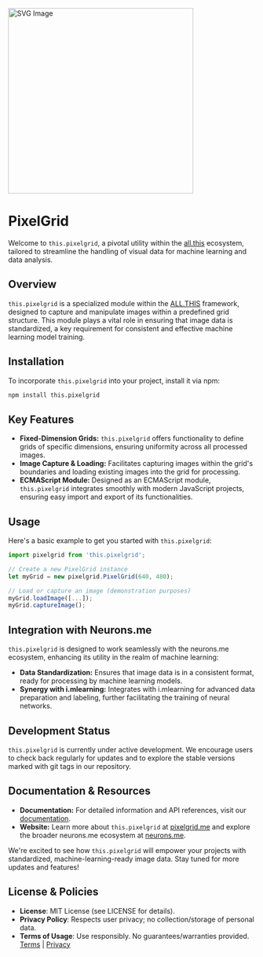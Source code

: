 <img src="https://suign.github.io/PixelGrid.me/8-bit_pixel_art_icon_for_a_web_application_named_pixelgrid.me._The_icon_a_cube_representing_an_RGB_image_that_is_pixel.png" alt="SVG Image" width="377">

# PixelGrid

Welcome to `this.pixelgrid`, a pivotal utility within the [all.this](https://neurons.me/all-this) ecosystem, tailored to streamline the handling of visual data for machine learning and data analysis.

## Overview

`this.pixelgrid` is a specialized module within the [ALL.THIS](https://neurons.me/all-this) framework, designed to capture and manipulate images within a predefined grid structure. This module plays a vital role in ensuring that image data is standardized, a key requirement for consistent and effective machine learning model training.

## Installation

To incorporate `this.pixelgrid` into your project, install it via npm:

```bash
npm install this.pixelgrid
```

## Key Features

- **Fixed-Dimension Grids:** `this.pixelgrid` offers functionality to define grids of specific dimensions, ensuring uniformity across all processed images.
- **Image Capture & Loading:** Facilitates capturing images within the grid's boundaries and loading existing images into the grid for processing.
- **ECMAScript Module:** Designed as an ECMAScript module, `this.pixelgrid` integrates smoothly with modern JavaScript projects, ensuring easy import and export of its functionalities.

## Usage

Here's a basic example to get you started with `this.pixelgrid`:

```js
import pixelgrid from 'this.pixelgrid';

// Create a new PixelGrid instance
let myGrid = new pixelgrid.PixelGrid(640, 480);

// Load or capture an image (demonstration purposes)
myGrid.loadImage([...]);
myGrid.captureImage();
```

## Integration with Neurons.me

`this.pixelgrid` is designed to work seamlessly with the neurons.me ecosystem, enhancing its utility in the realm of machine learning:

- **Data Standardization:** Ensures that image data is in a consistent format, ready for processing by machine learning models.
- **Synergy with i.mlearning:** Integrates with i.mlearning for advanced data preparation and labeling, further facilitating the training of neural networks.

## Development Status

`this.pixelgrid` is currently under active development. We encourage users to check back regularly for updates and to explore the stable versions marked with git tags in our repository.

## Documentation & Resources

- **Documentation:** For detailed information and API references, visit our [documentation](https://suign.github.io/PixelGrid/).
- **Website:** Learn more about `this.pixelgrid` at [pixelgrid.me](http://pixelgrid.me/) and explore the broader neurons.me ecosystem at [neurons.me](http://neurons.me/).

We're excited to see how `this.pixelgrid` will empower your projects with standardized, machine-learning-ready image data. Stay tuned for more updates and features!

## License & Policies

- **License**: MIT License (see LICENSE for details).
- **Privacy Policy**: Respects user privacy; no collection/storage of personal data.
- **Terms of Usage**: Use responsibly. No guarantees/warranties provided. [Terms](https://www.neurons.me/terms-of-use) | [Privacy](https://www.neurons.me/privacy-policy)
